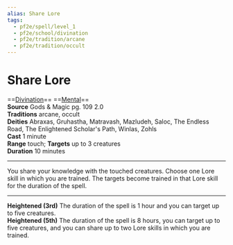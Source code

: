 ```yaml
---
alias: Share Lore
tags:
  - pf2e/spell/level_1
  - pf2e/school/divination
  - pf2e/tradition/arcane
  - pf2e/tradition/occult
---
```


# Share Lore

==[Divination](Divination.md)== ==[Mental](Mental.md)==  
__Source__ Gods & Magic pg. 109 2.0  
**Traditions** arcane, occult  
**Deities** Abraxas, Gruhastha, Matravash, Mazludeh, Saloc, The Endless Road, The Enlightened Scholar's Path, Winlas, Zohls  
**Cast** 1 minute  
**Range** touch; **Targets** up to 3 creatures  
**Duration** 10 minutes

---

You share your knowledge with the touched creatures. Choose one Lore skill in which you are trained. The targets become trained in that Lore skill for the duration of the spell.

<hr>

**Heightened (3rd)** The duration of the spell is 1 hour and you can target up to five creatures.  
**Heightened (5th)** The duration of the spell is 8 hours, you can target up to five creatures, and you can share up to two Lore skills in which you are trained.
